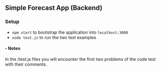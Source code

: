 ## Simple Forecast App (Backend)

### Setup

- `npm start` to bootstrap the application into `localhost:3000`
- `node test.js` to run the two test examples

#### - Notes
In the /test.js files you will encounter the first two problems of the code test with their comments.